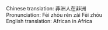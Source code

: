Chinese translation: 非洲人在非洲  
Pronunciation: Fēi zhōu rén zài Fēi zhōu  
English translation: African in Africa  